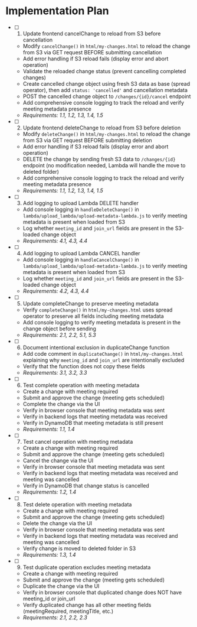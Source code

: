 # Implementation Plan

- [ ] 1. Update frontend cancelChange to reload from S3 before cancellation
  - Modify `cancelChange()` in `html/my-changes.html` to reload the change from S3 via GET request BEFORE submitting cancellation
  - Add error handling if S3 reload fails (display error and abort operation)
  - Validate the reloaded change status (prevent cancelling completed changes)
  - Create cancelled change object using fresh S3 data as base (spread operator), then add `status: 'cancelled'` and cancellation metadata
  - POST the cancelled change object to `/changes/{id}/cancel` endpoint
  - Add comprehensive console logging to track the reload and verify meeting metadata presence
  - _Requirements: 1.1, 1.2, 1.3, 1.4, 1.5_

- [ ] 2. Update frontend deleteChange to reload from S3 before deletion
  - Modify `deleteChange()` in `html/my-changes.html` to reload the change from S3 via GET request BEFORE submitting deletion
  - Add error handling if S3 reload fails (display error and abort operation)
  - DELETE the change by sending fresh S3 data to `/changes/{id}` endpoint (no modification needed, Lambda will handle the move to deleted folder)
  - Add comprehensive console logging to track the reload and verify meeting metadata presence
  - _Requirements: 1.1, 1.2, 1.3, 1.4, 1.5_

- [ ] 3. Add logging to upload Lambda DELETE handler
  - Add console logging in `handleDeleteChange()` in `lambda/upload_lambda/upload-metadata-lambda.js` to verify meeting metadata is present when loaded from S3
  - Log whether `meeting_id` and `join_url` fields are present in the S3-loaded change object
  - _Requirements: 4.1, 4.3, 4.4_

- [ ] 4. Add logging to upload Lambda CANCEL handler
  - Add console logging in `handleCancelChange()` in `lambda/upload_lambda/upload-metadata-lambda.js` to verify meeting metadata is present when loaded from S3
  - Log whether `meeting_id` and `join_url` fields are present in the S3-loaded change object
  - _Requirements: 4.2, 4.3, 4.4_

- [ ] 5. Update completeChange to preserve meeting metadata
  - Verify `completeChange()` in `html/my-changes.html` uses spread operator to preserve all fields including meeting metadata
  - Add console logging to verify meeting metadata is present in the change object before sending
  - _Requirements: 2.1, 2.2, 5.1, 5.3_

- [ ] 6. Document intentional exclusion in duplicateChange function
  - Add code comment in `duplicateChange()` in `html/my-changes.html` explaining why `meeting_id` and `join_url` are intentionally excluded
  - Verify that the function does not copy these fields
  - _Requirements: 3.1, 3.2, 3.3_

- [ ] 6. Test complete operation with meeting metadata
  - Create a change with meeting required
  - Submit and approve the change (meeting gets scheduled)
  - Complete the change via the UI
  - Verify in browser console that meeting metadata was sent
  - Verify in backend logs that meeting metadata was received
  - Verify in DynamoDB that meeting metadata is still present
  - _Requirements: 1.1, 1.4_

- [ ] 7. Test cancel operation with meeting metadata
  - Create a change with meeting required
  - Submit and approve the change (meeting gets scheduled)
  - Cancel the change via the UI
  - Verify in browser console that meeting metadata was sent
  - Verify in backend logs that meeting metadata was received and meeting was cancelled
  - Verify in DynamoDB that change status is cancelled
  - _Requirements: 1.2, 1.4_

- [ ] 8. Test delete operation with meeting metadata
  - Create a change with meeting required
  - Submit and approve the change (meeting gets scheduled)
  - Delete the change via the UI
  - Verify in browser console that meeting metadata was sent
  - Verify in backend logs that meeting metadata was received and meeting was cancelled
  - Verify change is moved to deleted folder in S3
  - _Requirements: 1.3, 1.4_

- [ ] 9. Test duplicate operation excludes meeting metadata
  - Create a change with meeting required
  - Submit and approve the change (meeting gets scheduled)
  - Duplicate the change via the UI
  - Verify in browser console that duplicated change does NOT have meeting_id or join_url
  - Verify duplicated change has all other meeting fields (meetingRequired, meetingTitle, etc.)
  - _Requirements: 2.1, 2.2, 2.3_
